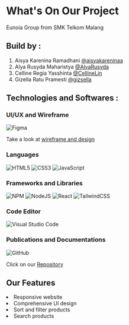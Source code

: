 # What's On Our Project

Eunoia Group from SMK Telkom Malang

## Build by : 

1. Aisya Karenina Ramadhani [@aisyakareninaa](https://github.com/aisyakareninaa)
2. Alya Rusyda Maharistya [@AlyaRusyda](https://github.com/AlyaRusyda)
3. Celline Regia Yasshinta [@CellineLin](https://github.com/CellineLin)
4. Gizella Ratu Pramesti [@gizsella](https://github.com/gizsella)

## Technologies and Softwares :
### UI/UX and Wireframe
![Figma](https://img.shields.io/badge/figma-%23F24E1E.svg?style=for-the-badge&logo=figma&logoColor=white)

Take a look at [wireframe and design](https://www.figma.com/file/KcIM8jqiSt0DXQwBtodbW0/WIREFRAME?node-id=0%3A1&t=bORh6hgTXccRbn2E-1)

### Languages
![HTML5](https://img.shields.io/badge/html5-%23E34F26.svg?style=for-the-badge&logo=html5&logoColor=white)
![CSS3](https://img.shields.io/badge/css3-%231572B6.svg?style=for-the-badge&logo=css3&logoColor=white)
![JavaScript](https://img.shields.io/badge/javascript-%23323330.svg?style=for-the-badge&logo=javascript&logoColor=%23F7DF1E)

### Frameworks and Libraries
![NPM](https://img.shields.io/badge/NPM-%23CB3837.svg?style=for-the-badge&logo=npm&logoColor=white)
![NodeJS](https://img.shields.io/badge/node.js-6DA55F?style=for-the-badge&logo=node.js&logoColor=white)
![React](https://img.shields.io/badge/react-%2320232a.svg?style=for-the-badge&logo=react&logoColor=%2361DAFB)
![TailwindCSS](https://img.shields.io/badge/tailwindcss-%2338B2AC.svg?style=for-the-badge&logo=tailwind-css&logoColor=white)

### Code Editor
![Visual Studio Code](https://img.shields.io/badge/Visual%20Studio%20Code-0078d7.svg?style=for-the-badge&logo=visual-studio-code&logoColor=white)

### Publications and Documentations
![GitHub](https://img.shields.io/badge/github-%23121011.svg?style=for-the-badge&logo=github&logoColor=white)

Click on our [Repository](https://github.com/aisyakareninaa/TUBES_Chapter2_FE_Kelompok1)

## Our Features
<li> Responsive website
<li> Comprehensive UI design
<li> Sort and filter products
<li> Search products




